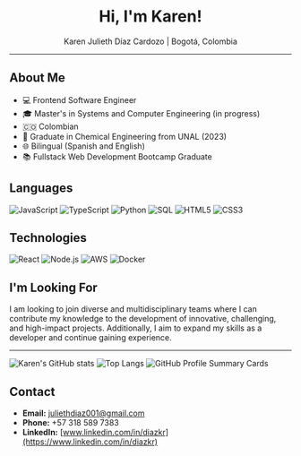 <h1 align="center">Hi, I'm Karen!</h1>
<p align="center">Karen Julieth Díaz Cardozo | Bogotá, Colombia</p>
<hr>

## About Me

- 💻 Frontend Software Engineer
- 🎓 Master's in Systems and Computer Engineering (in progress)
- 🇨🇴 Colombian
- 🏫 Graduate in Chemical Engineering from UNAL (2023)
- 🌐 Bilingual (Spanish and English)
- 📚 Fullstack Web Development Bootcamp Graduate

## Languages

![JavaScript](https://img.shields.io/badge/-JavaScript-000?&logo=JavaScript)
![TypeScript](https://img.shields.io/badge/-TypeScript-000?&logo=TypeScript)
![Python](https://img.shields.io/badge/-Python-000?&logo=Python)
![SQL](https://img.shields.io/badge/-SQL-000?&logo=MySQL)
![HTML5](https://img.shields.io/badge/-HTML5-000?&logo=HTML5)
![CSS3](https://img.shields.io/badge/-CSS3-000?&logo=CSS3)

## Technologies

![React](https://img.shields.io/badge/-React-000?&logo=React)
![Node.js](https://img.shields.io/badge/-Node.js-000?&logo=node.js)
![AWS](https://img.shields.io/badge/-AWS-000?&logo=Amazon-AWS&logoColor=F90)
![Docker](https://img.shields.io/badge/-Docker-000?&logo=Docker)

## I'm Looking For
I am looking to join diverse and multidisciplinary teams where I can contribute my knowledge to the development of innovative, challenging, and high-impact projects. Additionally, I aim to expand my skills as a developer and continue gaining experience.

---

![Karen's GitHub stats](https://github-readme-stats.vercel.app/api?username=diazkr&show_icons=true&theme=radical)
![Top Langs](https://github-readme-stats.vercel.app/api/top-langs/?username=diazkr&layout=compact&theme=radical)
![GitHub Profile Summary Cards](https://github-profile-summary-cards.vercel.app/api/cards/profile-details?username=diazkr&theme=radical)


## Contact

- **Email:** [juliethdiaz001@gmail.com](mailto:juliethdiaz001@gmail.com)
- **Phone:** +57 318 589 7383
- **LinkedIn:** [www.linkedin.com/in/diazkr](https://www.linkedin.com/in/diazkr)
